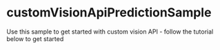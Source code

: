 # customVisionApiPredictionSample
Use this sample to get started with custom vision API - follow the tutorial below to get started
